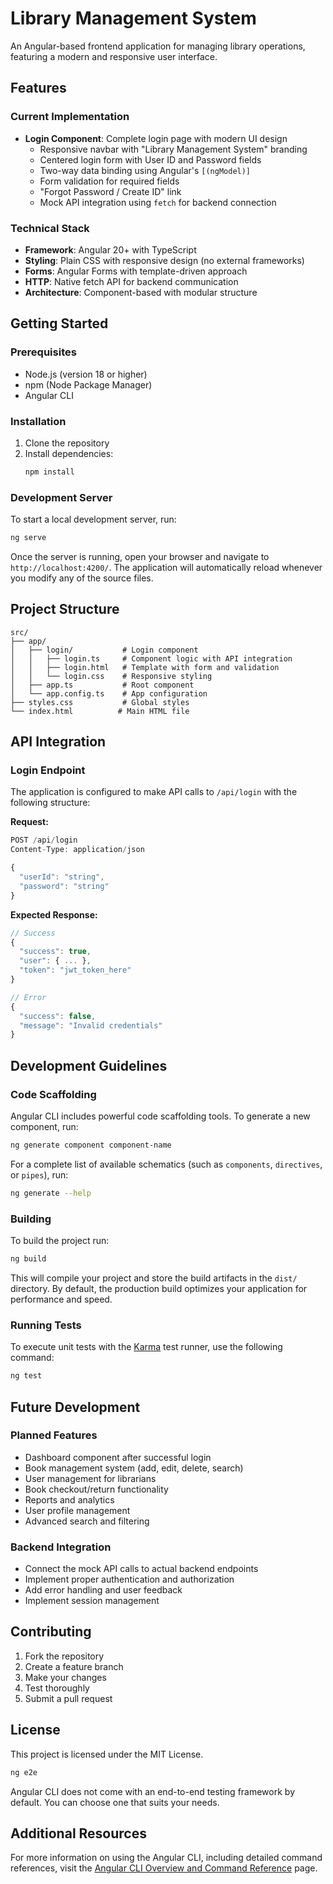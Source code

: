 # Library Management System

An Angular-based frontend application for managing library operations, featuring a modern and responsive user interface.

## Features

### Current Implementation
- **Login Component**: Complete login page with modern UI design
  - Responsive navbar with "Library Management System" branding
  - Centered login form with User ID and Password fields
  - Two-way data binding using Angular's `[(ngModel)]`
  - Form validation for required fields
  - "Forgot Password / Create ID" link
  - Mock API integration using `fetch` for backend connection

### Technical Stack
- **Framework**: Angular 20+ with TypeScript
- **Styling**: Plain CSS with responsive design (no external frameworks)
- **Forms**: Angular Forms with template-driven approach
- **HTTP**: Native fetch API for backend communication
- **Architecture**: Component-based with modular structure

## Getting Started

### Prerequisites
- Node.js (version 18 or higher)
- npm (Node Package Manager)
- Angular CLI

### Installation
1. Clone the repository
2. Install dependencies:
   ```bash
   npm install
   ```

### Development Server
To start a local development server, run:
```bash
ng serve
```

Once the server is running, open your browser and navigate to `http://localhost:4200/`. The application will automatically reload whenever you modify any of the source files.

## Project Structure
```
src/
├── app/
│   ├── login/           # Login component
│   │   ├── login.ts     # Component logic with API integration
│   │   ├── login.html   # Template with form and validation
│   │   └── login.css    # Responsive styling
│   ├── app.ts           # Root component
│   └── app.config.ts    # App configuration
├── styles.css           # Global styles
└── index.html          # Main HTML file
```

## API Integration

### Login Endpoint
The application is configured to make API calls to `/api/login` with the following structure:

**Request:**
```javascript
POST /api/login
Content-Type: application/json

{
  "userId": "string",
  "password": "string"
}
```

**Expected Response:**
```javascript
// Success
{
  "success": true,
  "user": { ... },
  "token": "jwt_token_here"
}

// Error
{
  "success": false,
  "message": "Invalid credentials"
}
```

## Development Guidelines

### Code Scaffolding
Angular CLI includes powerful code scaffolding tools. To generate a new component, run:
```bash
ng generate component component-name
```

For a complete list of available schematics (such as `components`, `directives`, or `pipes`), run:
```bash
ng generate --help
```

### Building
To build the project run:
```bash
ng build
```

This will compile your project and store the build artifacts in the `dist/` directory. By default, the production build optimizes your application for performance and speed.

### Running Tests
To execute unit tests with the [Karma](https://karma-runner.github.io) test runner, use the following command:
```bash
ng test
```

## Future Development

### Planned Features
- Dashboard component after successful login
- Book management system (add, edit, delete, search)
- User management for librarians
- Book checkout/return functionality
- Reports and analytics
- User profile management
- Advanced search and filtering

### Backend Integration
- Connect the mock API calls to actual backend endpoints
- Implement proper authentication and authorization
- Add error handling and user feedback
- Implement session management

## Contributing
1. Fork the repository
2. Create a feature branch
3. Make your changes
4. Test thoroughly
5. Submit a pull request

## License
This project is licensed under the MIT License.

```bash
ng e2e
```

Angular CLI does not come with an end-to-end testing framework by default. You can choose one that suits your needs.

## Additional Resources

For more information on using the Angular CLI, including detailed command references, visit the [Angular CLI Overview and Command Reference](https://angular.dev/tools/cli) page.
